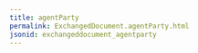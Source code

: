 ```yaml
---
title: agentParty
permalink: ExchangedDocument.agentParty.html
jsonid: exchangeddocument_agentparty
---
```

